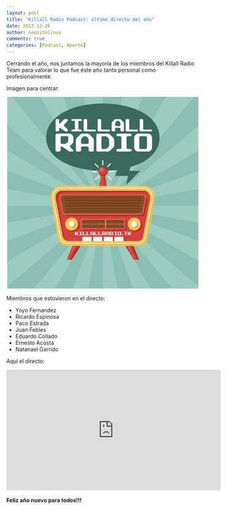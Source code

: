 ```yaml
---
layout: post
title: "Killall Radio Podcast: último directo del año"
date: 2017-12-26
author: neositelinux
comments: true
categories: [Podcast, Aporte]
---
```


Cerrando el año, nos juntamos la mayoría de los miembros del Killall Radio Team para valorar lo que fue éste año tanto personal como profesionalmente.

Imagen para centrar:
<p align="center">
<img src="/images/kar_portada.jpg" width="500" height="500" alt="_Logo">
</p>


Miembros que estuvieron en el directo:
* Yoyo Fernandez
* Ricardo Espinosa
* Paco Estrada
* Juan Febles
* Eduardo Collado
* Ernesto Acosta
* Natanael Garrido

Aquí el directo:

<center><iframe width="560" height="315" src="https://www.youtube.com/embed/e2Bq3ay7wlA" frameborder="0" gesture="media" allow="encrypted-media" allowfullscreen></iframe></center>

**Feliz año nuevo para todos!!!**
